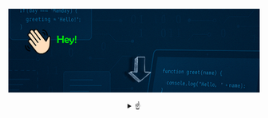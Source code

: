 
![Bienvenido a mi perfil](bannergif.gif)

<details>
<summary align="center"> 
☝
</summary>

<br />
<h2 align="center"> Hola! soy Jairo 👋</h2>

<br />
<br>
<p align="center">
 Programador Junior con conocimientos básicos en ingeniería, me encanta la resolución de problemas, buscar soluciones eficientes y </p>
<h3 align="center"> ¡Disfrutar del proceso! 💪 </h3>



<p align="center">
 Comencé estudiando Ingeniería Eléctrica en 2016, ya que una de mis pasiones son las matemáticas, la física y la resolución de problemas. Tras años de estudio y dedicación y varias asignaturas que involucraban programación,
</p>
<h3 align="center">
¡Quedé fascinado! 🤯
</h3>

<br />
<div style="display: inline-block; text-align: left; max-width: 300px;">
 <h3>🚀 Lenguajes 🚀</h3> 

- ☕ Java  
- 🌐 HTML  
- 🎨 CSS  
- 🗄️ MySQL  

<h3>🛠️ Tecnologías 🛠️</h3>

- 🧩 VS Code  
- 🐙 Git / GitHub  
- 🎨 Photoshop (Básico)
</div>
</details>


